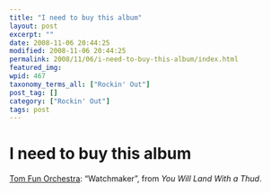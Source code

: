 ```yaml
---
title: "I need to buy this album"
layout: post
excerpt: ""
date: 2008-11-06 20:44:25
modified: 2008-11-06 20:44:25
permalink: 2008/11/06/i-need-to-buy-this-album/index.html
featured_img: 
wpid: 467
taxonomy_terms_all: ["Rockin' Out"]
post_tag: []
category: ["Rockin' Out"]
tags: post
---
```


# I need to buy this album

[Tom Fun Orchestra](http://tomfun.ca/): “Watchmaker”, from *You Will Land With a Thud*.